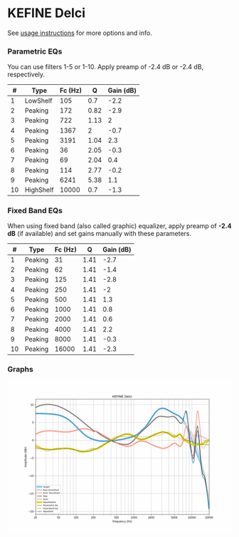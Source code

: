 # KEFINE Delci
See [usage instructions](https://github.com/jaakkopasanen/AutoEq#usage) for more options and info.

### Parametric EQs
You can use filters 1-5 or 1-10. Apply preamp of -2.4 dB or -2.4 dB, respectively.

|   # | Type      |   Fc (Hz) |    Q |   Gain (dB) |
|-----|-----------|-----------|------|-------------|
|   1 | LowShelf  |       105 | 0.7  |        -2.2 |
|   2 | Peaking   |       172 | 0.82 |        -2.9 |
|   3 | Peaking   |       722 | 1.13 |         2   |
|   4 | Peaking   |      1367 | 2    |        -0.7 |
|   5 | Peaking   |      3191 | 1.04 |         2.3 |
|   6 | Peaking   |        36 | 2.05 |        -0.3 |
|   7 | Peaking   |        69 | 2.04 |         0.4 |
|   8 | Peaking   |       114 | 2.77 |        -0.2 |
|   9 | Peaking   |      6241 | 5.38 |         1.1 |
|  10 | HighShelf |     10000 | 0.7  |        -1.3 |

### Fixed Band EQs
When using fixed band (also called graphic) equalizer, apply preamp of **-2.4 dB** (if available) and set gains manually with these parameters.

|   # | Type    |   Fc (Hz) |    Q |   Gain (dB) |
|-----|---------|-----------|------|-------------|
|   1 | Peaking |        31 | 1.41 |        -2.7 |
|   2 | Peaking |        62 | 1.41 |        -1.4 |
|   3 | Peaking |       125 | 1.41 |        -2.8 |
|   4 | Peaking |       250 | 1.41 |        -2   |
|   5 | Peaking |       500 | 1.41 |         1.3 |
|   6 | Peaking |      1000 | 1.41 |         0.8 |
|   7 | Peaking |      2000 | 1.41 |         0.6 |
|   8 | Peaking |      4000 | 1.41 |         2.2 |
|   9 | Peaking |      8000 | 1.41 |        -0.3 |
|  10 | Peaking |     16000 | 1.41 |        -2.3 |

### Graphs
![](./KEFINE%20Delci.png)
